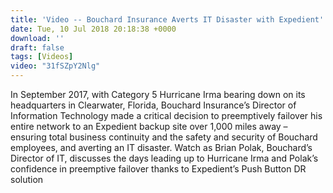 ```yaml
---
title: 'Video -- Bouchard Insurance Averts IT Disaster with Expedient''s Push Button DR'
date: Tue, 10 Jul 2018 20:18:38 +0000
download: ''
draft: false
tags: [Videos]
video: "31fSZpY2Nlg"
---
```


In September 2017, with Category 5 Hurricane Irma bearing down on its headquarters in Clearwater, Florida, Bouchard Insurance’s Director of Information Technology made a critical decision to preemptively failover his entire network to an Expedient backup site over 1,000 miles away – ensuring total business continuity and the safety and security of Bouchard employees, and averting an IT disaster. Watch as Brian Polak, Bouchard’s Director of IT, discusses the days leading up to Hurricane Irma and Polak’s confidence in preemptive failover thanks to Expedient’s Push Button DR solution